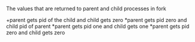 The values that are returned to parent and child processes in fork

   +parent gets pid of the child and child gets zero
   *parent gets pid zero and child pid of parent
   *parent gets pid one and child gets one
   *parent gets pid zero and child gets zero
